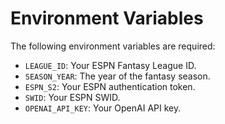 # Environment Variables

The following environment variables are required:

- `LEAGUE_ID`: Your ESPN Fantasy League ID.
- `SEASON_YEAR`: The year of the fantasy season.
- `ESPN_S2`: Your ESPN authentication token.
- `SWID`: Your ESPN SWID.
- `OPENAI_API_KEY`: Your OpenAI API key.